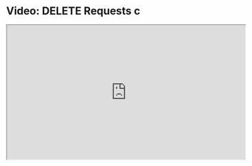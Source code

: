 # Video: DELETE Requests c

<iframe src="https://player.vimeo.com/video/551943184?title=0&byline=0&portrait=0" width="640" height="360" allowfullscreen="allowfullscreen" allow="autoplay; fullscreen; picture-in-picture"></iframe>

